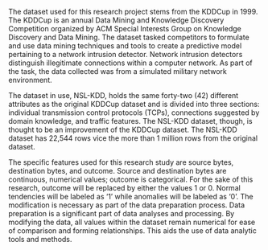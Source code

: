 The dataset used for this research project stems from the KDDCup in 1999.  The KDDCup is an annual Data Mining and Knowledge Discovery Competition organized by ACM Special Interests Group on Knowledge Discovery and Data Mining.  The dataset tasked competitors to formulate and use data mining techniques and tools to create a predictive model pertaining to a network intrusion detector.  Network intrusion detectors distinguish illegitimate connections within a computer network.  As part of the task, the data collected was from a simulated military network environment.  

The dataset in use, NSL-KDD, holds the same forty-two (42) different attributes as the original KDDCup dataset and is divided into three sections: individual transmission control protocols (TCPs), connections suggested by domain knowledge, and traffic features.  The NSL-KDD dataset, though, is thought to be an improvement of the KDDCup dataset.  The NSL-KDD dataset has 22,544 rows vice the more than 1 million rows from the original dataset. 

The specific features used for this research study are source bytes, destination bytes, and outcome.  Source and destination bytes are continuous, numerical values; outcome is categorical.  For the sake of this research, outcome will be replaced by either the values 1 or 0.  Normal tendencies will be labeled as ‘1’ while anomalies will be labeled as ‘0’.  The modification is necessary as part of the data preparation process.  Data preparation is a significant part of data analyses and processing.  By modifying the data, all values within the dataset remain numerical for ease of comparison and forming relationships.  This aids the use of data analytic tools and methods.  

